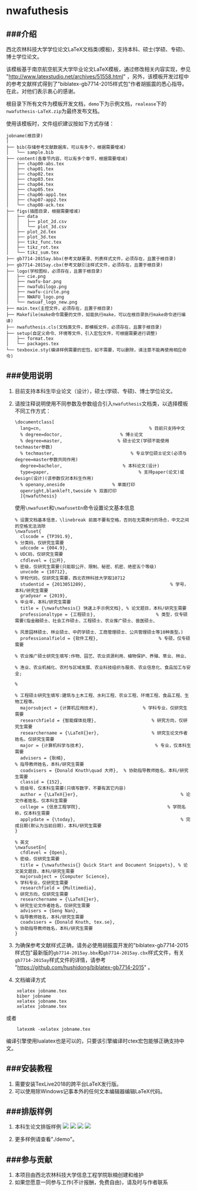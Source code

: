 # nwafuthesis

###介绍
---------------------

西北农林科技大学学位论文LaTeX文档类(模板)，支持本科、硕士(学硕、专硕)、博士学位论文。

该模板基于南京航空航天大学毕业论文LaTeX模板，通过修改相关内容实现，参见 "http://www.latexstudio.net/archives/51558.html" ，另外，该模板开发过程中的参考文献样式得到了"biblatex-gb7714-2015样式包"作者胡振震的悉心指导。在此，对他们表示衷心的感谢。

根目录下所有文件为模板开发文档，`demo`下为示例文档，`realease`下的`nwafuthesis-LaTeX.zip`为最终发布文档。

使用该模板时，文件组织建议按如下方式存储：
```
jobname(根目录)
│ 
├── bib(存储参考文献数据库，可以有多个，根据需要增减)
│   └── sample.bib                
├── content(各章节内容，可以有多个章节，根据需要增减)
│   ├── chap00-abs.tex
│   ├── chap01.tex
│   ├── chap02.tex
│   ├── chap03.tex
│   ├── chap04.tex
│   ├── chap05.tex
│   ├── chap06-app1.tex
│   ├── chap07-app2.tex
│   └── chap08-ack.tex
├── figs(插图目录，根据需要增减)
│   ├── data
│   │   ├── plot_2d.csv
│   │   └── plot_3d.csv
│   ├── plot_2d.tex
│   ├── plot_3d.tex
│   ├── tikz_func.tex
│   ├── tikz_rot.tex
│   └── tikz_sum.tex
├── gb7714-2015ay.bbx(参考文献著录、列表样式文件，必须存在，且置于根目录)
├── gb7714-2015ay.cbx(参考文献引注样式文件，必须存在，且置于根目录)
├── logo(学校图标，必须存在，且置于根目录)
│   ├── cie.png
│   ├── nwafu-bar.png
│   ├── nwafubilogo.png
│   ├── nwafu-circle.png
│   ├── NWAFU_logo.png
│   └── nwsuaf_logo_new.png
├── main.tex(主控文件，必须存在，且置于根目录)
├── Makefile(make命令需要的文件，如能执行make，可以在根目录执行make命令进行编译)
├── nwafuthesis.cls(文档类文件，即模板文件，必须存在，且置于根目录)
├── setup(自定义命令、环境等文件、引入宏包文件，可根据需要进行调整)
│   ├── format.tex
│   └── packages.tex
└── texboxie.sty(编译样例需要的宏包，如不需要，可以删除，请注意不能再使用相应命令)
```

###使用说明
---------------------

1. 目前支持本科生毕业论文（设计），硕士(学硕、专硕)、博士学位论文。
2. 请按注释说明使用不同参数及参数组合引入`nwafuthesis`文档类，以选择模板不同工作方式：
   ```
   \documentclass[
     lang=cn,                                         % 目前只支持中文
     % degree=doctor,                      % 博士论文
     % degree=master,                     % 硕士论文(学硕不能使用techmaster参数)
     % techmaster,                             % 专业学位硕士论文(必须与degree=master参数共同作用)
     degree=bachelor,                       % 本科论文(设计)
     type=paper,                                  % 支持paper(论文)或design(设计)(该参数仅对本科生作用)
     % openany,oneside                  % 单面打印
     openright,blankleft,twoside % 双面打印
     ]{nwafuthesis}
   ```   

   使用`\nwafuset`和`\nwafusetEn`命令设置论文基本信息
   ```
   % 设置文档基本信息，\linebreak 前面不要有空格，否则在无需换行的场合，中文之间的空格无法消除
   \nwafuset{
     clscode = {TP391.9},                                             % 分类码，仅研究生需要
     udccode = {004.9},                                                % UDC码，仅研究生需要
     cfdlevel = {公开},                                                    % 密级，仅研究生需要(只能取公开、限制、秘密、机密、绝密五个等级)
     unvcode = {10712},                                               % 学校代码，仅研究生需要，西北农林科技大学取10712
     studentid = {2013051289},                                % 学号，本科/研究生需要
     gradyear = {2019},                                                % 毕业年，本科/研究生需要
     title = {\nwafuthesis{} 快速上手示例文档}, % 论文题目，本科/研究生需要
     professionaltype = {工程硕士},                       % 类型，仅专硕需要(指金融硕士、社会工作硕士、工程硕士、农业推广硕士、兽医硕士、
                                                                                          % 风景园林硕士、林业硕士、中药学硕士、工商管理硕士、公共管理硕士等10种类型。)
     professionalfield = {软件工程},                       % 专硕，仅专硕需要
                                                                                         % 农业推广硕士研究生填写:作物、园艺、农业资源利用、植物保护、养殖、草业、林业、
                                                                                         % 渔业、农业机械化、农村与区域发展、农业科技组织与服务、农业信息化、食品加工与安全;
                                                                                         % 
                                                                                         % 工程硕士研究生填写:建筑与土木工程、水利工程、农业工程、环境工程、食品工程、生物工程等。
     majorsubject = {计算机应用技术},                 % 学科专业，仅研究生需要
     researchfield = {智能媒体处理},                     % 研究方向，仅研究生需要
     researchername = {\LaTeX{}er},                    % 研究生论文作者姓名，仅研究生需要
     major = {计算机科学与技术},                           % 专业，仅本科生需要
     advisers = {耿楠},                                                 % 指导教师姓名，本科/研究生需要
     coadvisers = {Donald Knuth\quad 大师},  % 协助指导教师姓名，本科/研究生需要
     classid = {152},                                                     % 班级号，仅本科生需要(只填写数字，不要有其它内容)
     author = {\LaTeX{}er},                                       % 论文作者姓名，仅本科生需要
     college = {信息工程学院},                                 % 学院名称，仅本科生需要 
     applydate = {\today},                                        % 完成日期(默认为当前日期)，本科/研究生需要
   }
   
   % 英文
   \nwafusetEn{
     cfdlevel = {Open},                                                                                       % 密级，仅研究生需要
     title = {\nwafuthesis{} Quick Start and Document Snippets}, % 论文英文题目，本科/研究生需要
     majorsubject = {Computer Science},                                                 % 学科专业，仅研究生需要
     researchfield = {Multimedia},                                                                % 研究方向，仅研究生需要
     researchername = {\LaTeX{}er},                                                            % 研究生论文作者姓名，仅研究生需要
     advisers = {Geng Nan},                                                                             % 指导教师姓名，本科/研究生需要
     coadvisers = {Donald Knuth, tex.se},                                                 % 协助指导教师姓名，本科/研究生需要
   }
   ```

3. 为确保参考文献样式正确，请务必使用胡振震开发的"biblatex-gb7714-2015样式包"最新版的`gb7714-2015ay.bbx`和`gb7714-2015ay.cbx`样式文件，有关`gb7714-2015ay`样式文件的详情，请参考 "https://github.com/hushidong/biblatex-gb7714-2015" 。

4. 文档编译方式

```
	xelatex jobname.tex
	biber jobname
	xelatex jobname.tex
	xelatex jobname.tex
```

或者

```
	latexmk -xelatex jobname.tex
```

编译引擎使用lualatex也是可以的，只要该引擎编译时ctex宏包能够正确支持中文。

###安装教程
---------------------

1. 需要安装TexLive2018的跨平台LaTeX发行版。
2. 可以使用除Windows记事本外的任何文本编辑器编辑LaTeX代码。

###排版样例
---------------------

1. 本科生论文排版样例
![](./screenshot/output00.png)
![](./screenshot/output01.png)
![](./screenshot/output02.png)
![](./screenshot/output03.png)


2. 更多样例请查看"./demo"。

###参与贡献
---------------------
1. 本项目由西北农林科技大学信息工程学院耿楠创建和维护
2. 如果您愿意一同参与工作(不计报酬，免费自由)，请及时与作者联系
